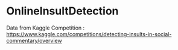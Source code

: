 # OnlineInsultDetection


Data from Kaggle Competition :
https://www.kaggle.com/competitions/detecting-insults-in-social-commentary/overview 